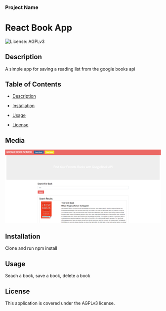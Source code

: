 
### Project Name 
# React Book App 
![License: AGPLv3](https://img.shields.io/badge/License-AGPLv3-blue.svg)
## Description
A simple app for saving a reading list from the google books api  
## Table of Contents  
- [Description](#description)
- [Installation](#installation)
- [Usage](#usage)

- [License](#license) 
## Media
![Screenshot](./book.png)  
## Installation  
Clone and run npm install
## Usage
Seach a book, save a book, delete a book

## License
This application is covered under the AGPLv3 license.

